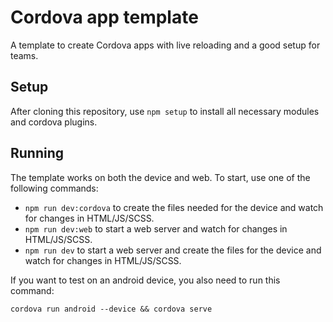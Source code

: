 # Cordova app template

A template to create Cordova apps with live reloading and a good setup for teams.

## Setup

After cloning this repository, use `npm setup` to install all necessary modules and cordova plugins.

## Running

The template works on both the device and web. To start, use one of the following commands: 
* `npm run dev:cordova` to create the files needed for the device and watch for changes in HTML/JS/SCSS.
* `npm run dev:web` to start a web server and watch for changes in HTML/JS/SCSS.
* `npm run dev` to start a web server and create the files for the device and watch for changes in HTML/JS/SCSS.

If you want to test on an android device, you also need to run this command:

`cordova run android --device && cordova serve`